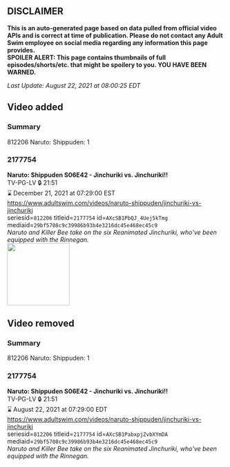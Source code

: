 ## DISCLAIMER
**This is an auto-generated page based on data pulled from official video APIs and is correct at time of publication. Please do not contact any Adult Swim employee on social media regarding any information this page provides.**  
**SPOILER ALERT: This page contains thumbnails of full episodes/shorts/etc. that might be spoilery to you. YOU HAVE BEEN WARNED.**  

_Last Update: August 22, 2021 at 08:00:25 EDT_
## Video added
### Summary
812206 Naruto: Shippuden: 1  
### 2177754
**Naruto: Shippuden S06E42 - Jinchuriki vs. Jinchuriki!!**  
TV-PG-LV 🔒 21:51  
⌛ December 21, 2021 at 07:29:00 EST  
https://www.adultswim.com/videos/naruto-shippuden/jinchuriki-vs-jinchuriki  
seriesid=`812206` titleid=`2177754` id=`AXcSB1PbQJ_4Uej5kTmg` mediaid=`29bf5708c9c39986b93b4e3216dc45e468ec45c9`  
_Naruto and Killer Bee take on the six Reanimated Jinchuriki, who've been equipped with the Rinnegan._  
<a href="https://media.cdn.adultswim.com/uploads/20210122/thumbnails/2_21122131307-NarutoShippuden_325_JinchurikiVsJinchuriki.jpg"><img src="https://media.cdn.adultswim.com/uploads/20210122/thumbnails/2_21122131307-NarutoShippuden_325_JinchurikiVsJinchuriki.jpg" height="144px" /></a>
## Video removed
### Summary
812206 Naruto: Shippuden: 1  
### 2177754
**Naruto: Shippuden S06E42 - Jinchuriki vs. Jinchuriki!!**  
TV-PG-LV 🔒 21:51  
⌛ August 22, 2021 at 07:29:00 EDT  
https://www.adultswim.com/videos/naruto-shippuden/jinchuriki-vs-jinchuriki  
seriesid=`812206` titleid=`2177754` id=`AXcSB1PabxpjZvbXYmDA` mediaid=`29bf5708c9c39986b93b4e3216dc45e468ec45c9`  
_Naruto and Killer Bee take on the six Reanimated Jinchuriki, who've been equipped with the Rinnegan._  

